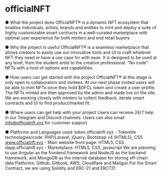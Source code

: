 # officialNFT
● What the project does
OfficialNFT® is a dynamic NFT ecosystem that enables individuals, artists, brands and entities
to mint and deploy a suite of highly customizable smart contracts in a well-curated marketplace
with optimal user experience for both minters and end retail buyers

● Why the project is useful
OfficialNFT® is a seamless marketplace that allows creators to easily use our innovative tools
and UI to craft whatever NFT they need or have a use case for with ease. It is designed to be
used at any level, from the student artist to the creative professional. ”No code” NFTs with a host
of options and capabilities.

● How users can get started with the project
OfficialNFT® at this stage is only open to collaborators and invitees. At our next phase invited
users will be able to mint NFTs once they hold $OFCL token and create a user profile. The NFTs
minted are then approved by the admin and made live on the site. We are working closely with
minters to collect feedback, iterate smart contracts and UI to find product/market fit.

● Where users can get help with your project
Users can receive 24/7 help in our Telegram and Discord channels. Users can also email
info@officialnft.xyz for customer support.

● Platforms and Languages used:
token.officialnft.xyz - Tokenlite technologies/code:
PHP/Laravel, jQuery, Bootstrap v4 (HTML5), CSS
www.officialnft.xyz - Main website front page:
HTML5, CSS
dapp.officialnft.xyz - Marketplace:
HTML5, CSS, javascript
We are planning to use Angular as the frontend framework and NodeJS as the backend
framework, and MongoDB as the internal database for storing off-chain data
Platforms: Github, Gitbook, AWS, Cloudflare and Mailgun
For the Smart Contract, we are using Solidity and ERC-21 and ERC721
